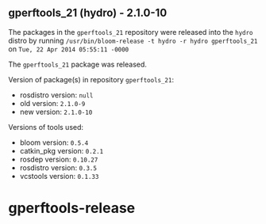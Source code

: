 ## gperftools_21 (hydro) - 2.1.0-10

The packages in the `gperftools_21` repository were released into the `hydro` distro by running `/usr/bin/bloom-release -t hydro -r hydro gperftools_21` on `Tue, 22 Apr 2014 05:55:11 -0000`

The `gperftools_21` package was released.

Version of package(s) in repository `gperftools_21`:
- rosdistro version: `null`
- old version: `2.1.0-9`
- new version: `2.1.0-10`

Versions of tools used:
- bloom version: `0.5.4`
- catkin_pkg version: `0.2.1`
- rosdep version: `0.10.27`
- rosdistro version: `0.3.5`
- vcstools version: `0.1.33`


gperftools-release
==================
